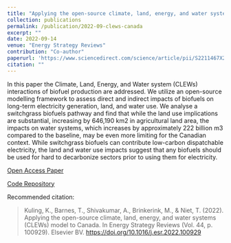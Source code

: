 ```yaml
---
title: "Applying the open-source climate, land, energy, and water systems (CLEWs) model to Canada"
collection: publications
permalink: /publication/2022-09-clews-canada
excerpt: ""
date: 2022-09-14
venue: "Energy Strategy Reviews"
contribution: "Co-author"
paperurl: 'https://www.sciencedirect.com/science/article/pii/S2211467X22001237?via%3Dihub'
citation: ""
---
```


In this paper the Climate, Land, Energy, and Water system (CLEWs) interactions of biofuel
production are addressed. We utilize an open-source modelling framework to assess direct 
and indirect impacts of biofuels on long-term electricity generation, land, and water use. 
We analyse a switchgrass biofuels pathway and find that while the land use implications are 
substantial, increasing by 646,190 km2 in agricultural land area, the impacts on water 
systems, which increases by approximately 222 billion m3 compared to the baseline, may be 
even more limiting for the Canadian context. While switchgrass biofuels can contribute 
low-carbon dispatchable electricity, the land and water use impacts suggest that any 
biofuels should be used for hard to decarbonize sectors prior to using them for electricity.

[Open Access Paper](https://www.sciencedirect.com/science/article/pii/S2211467X22001237?via%3Dihub)

[Code Repository](https://github.com/DeltaE/clews_canada)

Recommended citation:

> Kuling, K., Barnes, T., Shivakumar, A., Brinkerink, M., & Niet, T. (2022). Applying the open-source climate, land, energy, and water systems (CLEWs) model to Canada. In Energy Strategy Reviews (Vol. 44, p. 100929). Elsevier BV. https://doi.org/10.1016/j.esr.2022.100929 
